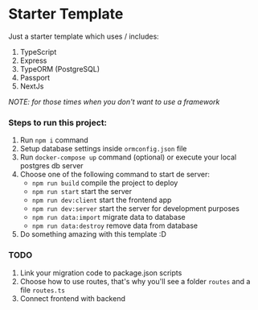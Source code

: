 # Starter Template

Just a starter template which uses / includes:
1. TypeScript
2. Express
3. TypeORM (PostgreSQL)
4. Passport
4. NextJs

_NOTE: for those times when you don't want to use a framework_

### Steps to run this project:

1. Run `npm i` command
2. Setup database settings inside `ormconfig.json` file
3. Run `docker-compose up` command (optional) or execute your local postgres db server
4. Choose one of the following command to start de server:
    - `npm run build` compile the project to deploy
    - `npm run start` start the server
    - `npm run dev:client` start the frontend app
    - `npm run dev:server` start the server for development purposes
    - `npm run data:import` migrate data to database
    - `npm run data:destroy` remove data from database
5. Do something amazing with this template :D

### TODO

1. Link your migration code to package.json scripts
2. Choose how to use routes, that's why you'll see a folder `routes` and a file `routes.ts`
3. Connect frontend with backend